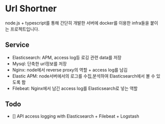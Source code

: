 # Url Shortner
node.js + typescript를 통해 간단히 개발한 서버에 docker를 이용한 infra들을 붙이는 프로젝트입니다.

## Service
- Elasticsearch: APM, access log등 로깅 관련 data를 저장
- Mysql: 단축한 url정보를 저장
- Nginx: node에서 reverse proxy의 역할 + access log를 남김
- Elastic APM: node서버에서의 로그를 수집,분석하여 Elasticsearch에서 볼 수 있도록 함
- Filebeat: Nginx에서 남긴 access log를 Elasticsearch로 넣는 역할

## Todo
- [] API access logging with Elasticsearch + Filebeat + Logstash
